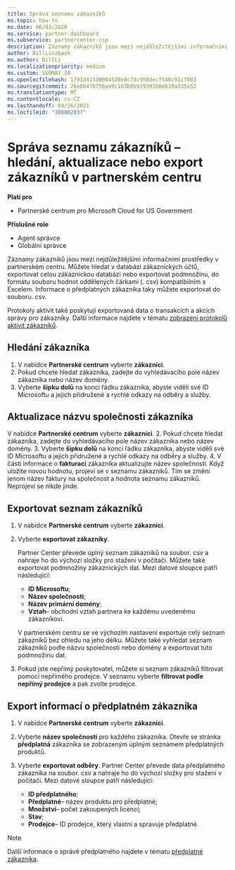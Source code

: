 ```yaml
---
title: Správa seznamu zákazníků
ms.topic: how-to
ms.date: 06/03/2020
ms.service: partner-dashboard
ms.subservice: partnercenter-csp
description: Záznamy zákazníků jsou mezi nejdůležitějšími informačními prostředky. Naučte se zobrazovat, Hledat, aktualizovat & informace o exportu v seznamu zákazníků partnerského centra.
author: BillLinzbach
ms.author: BillLi
ms.localizationpriority: medium
ms.custom: SEOMAY.20
ms.openlocfilehash: 1791d415d0004520e8c7dc950decf540c91cf003
ms.sourcegitcommit: 26e6b470756aa9c1b3b0b919301b0eb38a335a52
ms.translationtype: MT
ms.contentlocale: cs-CZ
ms.lasthandoff: 04/26/2021
ms.locfileid: "108002837"
---
```

# <a name="manage-your-customer-list---search-update-or-export-customers-in-partner-center"></a>Správa seznamu zákazníků – hledání, aktualizace nebo export zákazníků v partnerském centru

**Platí pro**

- Partnerské centrum pro Microsoft Cloud for US Government

**Příslušné role**

- Agent správce
- Globální správce

Záznamy zákazníků jsou mezi nejdůležitějšími informačními prostředky v partnerském centru. Můžete hledat v databázi zákaznických účtů, exportovat celou zákaznickou databázi nebo exportovat podmnožinu, do formátu souboru hodnot oddělených čárkami (. csv) kompatibilním s Excelem. Informace o předplatných zákazníka taky můžete exportovat do souboru. csv.

Protokoly aktivit také poskytují exportovaná data o transakcích a akcích správy pro zákazníky. Další informace najdete v tématu [zobrazení protokolů aktivit zákazníků](activity-logs.md).

## <a name="search-for-a-customer"></a>Hledání zákazníka

1. V nabídce **Partnerské centrum** vyberte **zákazníci**.
2. Pokud chcete hledat zákazníka, zadejte do vyhledávacího pole název zákazníka nebo název domény.
3. Vyberte **šipku dolů** na konci řádku zákazníka, abyste viděli své ID Microsoftu a jejich přidružené a rychlé odkazy na odběry a služby.

## <a name="update-a-customers-company-name"></a>Aktualizace názvu společnosti zákazníka

V nabídce **Partnerské centrum** vyberte **zákazníci**.
2. Pokud chcete hledat zákazníka, zadejte do vyhledávacího pole název zákazníka nebo název domény.
3. Vyberte **šipku dolů** na konci řádku zákazníka, abyste viděli své ID Microsoftu a jejich přidružené a rychlé odkazy na odběry a služby.
4. V části informace o **fakturaci** zákazníka aktualizujte název společnosti. Když uložíte novou hodnotu, projeví se v seznamu zákazníků. Tím se změní jenom název faktury na společnost a hodnota seznamu zákazníků. Neprojeví se nikde jinde.

## <a name="export-your-customer-list"></a>Exportovat seznam zákazníků

1. V nabídce **Partnerské centrum** vyberte **zákazníci**.
2. Vyberte **exportovat zákazníky**.

   Partner Center převede úplný seznam zákazníků na soubor. csv a nahraje ho do výchozí složky pro stažení v počítači. Můžete také exportovat podmnožiny zákaznických dat. Mezi datové sloupce patří následující:

   - **ID Microsoftu**;
   - **Název společnosti**;
   - **Název primární domény**;
   - **Vztah**– obchodní vztah partnera ke každému uvedenému zákazníkovi.

    V partnerském centru se ve výchozím nastavení exportuje celý seznam zákazníků bez ohledu na jeho délku. Můžete také vyhledat seznam zákazníků podle názvu společnosti nebo domény a exportovat tuto podmnožinu dat.

3. Pokud jste nepřímý poskytovatel, můžete si seznam zákazníků filtrovat pomocí nepřímého prodejce. V seznamu vyberte **filtrovat podle nepřímý prodejce** a pak zvolte prodejce.


## <a name="export-customer-subscription-information"></a>Export informací o předplatném zákazníka

1. V nabídce **Partnerské centrum** vyberte **zákazníci**.

2. Vyberte **název společnosti** pro každého zákazníka. Otevře se stránka **předplatná** zákazníka se zobrazeným úplným seznamem předplatných produktů.

3. Vyberte **exportovat odběry**. Partner Center převede data předplatného zákazníka na soubor. csv a nahraje ho do výchozí složky pro stažení v počítači. Mezi datové sloupce patří následující:
   - **ID předplatného**;
   - **Předplatné**– název produktu pro předplatné;
   - **Množství**– počet zakoupených licencí;
   - **Stav**;
   - **Prodejce**– ID prodejce, který vlastní a spravuje předplatné.

> [!NOTE]  
> Další informace o správě předplatného najdete v tématu [předplatné zákazníka](customer-subscriptions.md).
